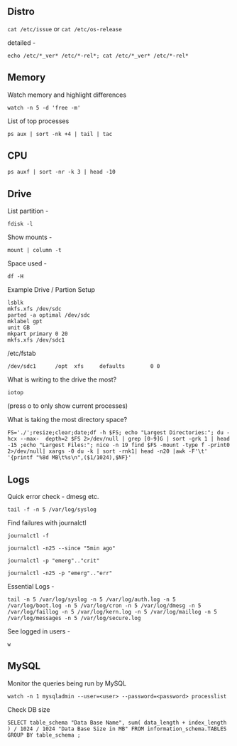 ## Distro

``cat /etc/issue`` or ``cat /etc/os-release``

detailed - 

``echo /etc/*_ver* /etc/*-rel*; cat /etc/*_ver* /etc/*-rel*``

## Memory

Watch memory and highlight differences

``watch -n 5 -d 'free -m'``

List of top processes

``ps aux | sort -nk +4 | tail | tac``

## CPU

``ps auxf | sort -nr -k 3 | head -10``

## Drive

List partition -

``fdisk -l``

Show mounts -

``mount | column -t``

Space used -

``df -H``

Example Drive / Partion Setup

```
lsblk
mkfs.xfs /dev/sdc
parted -a optimal /dev/sdc
mklabel gpt
unit GB
mkpart primary 0 20
mkfs.xfs /dev/sdc1
```

/etc/fstab

``/dev/sdc1      /opt  xfs     defaults        0 0``

What is writing to the drive the most?

``iotop``

(press o to only show current processes)

What is taking the most directory space?

```
FS='./';resize;clear;date;df -h $FS; echo "Largest Directories:"; du -hcx --max-  depth=2 $FS 2>/dev/null | grep [0-9]G | sort -grk 1 | head -15 ;echo "Largest Files:"; nice -n 19 find $FS -mount -type f -print0 2>/dev/null| xargs -0 du -k | sort -rnk1| head -n20 |awk -F'\t' '{printf "%8d MB\t%s\n",($1/1024),$NF}'
```

## Logs

Quick error check - dmesg etc.

``tail -f -n 5 /var/log/syslog``

Find failures with journalctl

```
journalctl -f

journalctl -n25 --since "5min ago"

journalctl -p "emerg".."crit"

journalctl -n25 -p "emerg".."err"
```

Essential Logs -

```
tail -n 5 /var/log/syslog -n 5 /var/log/auth.log -n 5 /var/log/boot.log -n 5 /var/log/cron -n 5 /var/log/dmesg -n 5 /var/log/faillog -n 5 /var/log/kern.log -n 5 /var/log/maillog -n 5 /var/log/messages -n 5 /var/log/secure.log
```

See logged in users -

``w``

## MySQL

Monitor the queries being run by MySQL

``watch -n 1 mysqladmin --user=<user> --password=<password> processlist``

Check DB size

```
SELECT table_schema "Data Base Name", sum( data_length + index_length ) / 1024 / 1024 "Data Base Size in MB" FROM information_schema.TABLES GROUP BY table_schema ;
```